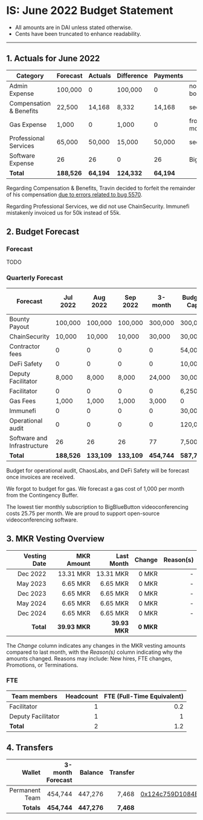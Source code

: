 # IS: June 2022 Budget Statement

* All amounts are in DAI unless stated otherwise.
* Cents have been truncated to enhance readability.

---

## 1. Actuals for June 2022

|Category               |Forecast|Actuals|Difference|Payments|Why                |
|-----------------------|--------|-------|----------|--------|-------------------|
|Admin Expense          |100,000 |0      |100,000   |0       |no bug bounties    |
|Compensation & Benefits|22,500  |14,168 |8,332     |14,168  |see below          |
|Gas Expense            |1,000   |0      |1,000     |0       |from previous month|
|Professional Services  |65,000  |50,000 |15,000    |50,000  |see below          |
|Software Expense       |26      |26     |0         |26      |BigBlueMeeting     |
|**Total**                  |**188,526** |**64,194** |**124,332**   |**64,194**  |                   |

Regarding Compensation & Benefits, Travin decided to forfeit the remainder of his compensation [due to errors related to bug 5570](https://medium.com/@joshua_24955/makerdao-authentication-vulnerability-bugfix-review-e9cf42c7402f).

Regarding Professional Services, we did not use ChainSecurity. Immunefi mistakenly invoiced us for 50k instead of 55k.

## 2. Budget Forecast

### Forecast

TODO

### Quarterly Forecast

|Forecast                   |Jul 2022|Aug 2022|Sep 2022|3-month|Budget Cap|Budget Cap + Buffer|
|---------------------------|--------|--------|--------|-------|----------|-------------------|
|Bounty Payout              |100,000 |100,000 |100,000 |300,000|300,000   |345,000            |
|ChainSecurity              |10,000  |10,000  |10,000  |30,000 |30,000    |34,500             |
|Contractor fees            |0       |0       |0       |0      |54,000    |62,100             |
|DeFi Safety                |0       |0       |0       |0      |10,000    |11,500             |
|Deputy Facilitator         |8,000   |8,000   |8,000   |24,000 |30,000    |34,500             |
|Facilitator                |0       |0       |0       |0      |6,250     |7,188              |
|Gas Fees                   |1,000   |1,000   |1,000   |3,000  |0         |0                  |
|Immunefi                   |0       |0       |0       |0      |30,000    |34,500             |
|Operational audit          |0       |0       |0       |0      |120,000   |138,000            |
|Software and Infrastructure|26      |26      |26      |77     |7,500     |8,625              |
|**Total**                      |**188,526** |**133,109** |**133,109** |**454,744**|**587,750**   |**675,913**            |

Budget for operational audit, ChaosLabs, and DeFi Safety will be
forecast once invoices are received.

We forgot to budget for gas. We forecast a gas cost of 1,000 per month
from the Contingency Buffer.

The lowest tier monthly subscription to BigBlueButton
videoconferencing costs 25.75 per month. We are proud to support
open-source videoconferencing software.

## 3. MKR Vesting Overview

|  Vesting Date  |       MKR Amount | Last Month |        Change |      Reason(s) |
|---------------:|-----------------:|-----------:|--------------:|---------------:|
|  Dec 2022        |      13.31 MKR |  13.31 MKR |   0 MKR |      -  |
|  May 2023        |       6.65 MKR |   6.65 MKR |   0 MKR |      - |
|  Dec 2023        |       6.65 MKR |   6.65 MKR |   0 MKR |      - |
|  May 2024        |       6.65 MKR |   6.65 MKR |   0 MKR |      - |
|  Dec 2024        |       6.65 MKR |   6.65 MKR |   0 MKR |      - |
|  **Total**       | **39.93 MKR**  |**39.93 MKR**| **0 MKR** |           |

The *Change* column indicates any changes in the MKR vesting amounts compared to last month, with the *Reason(s)* column indicating why the amounts changed. Reasons may include: New hires, FTE changes, Promotions, or Terminations.

### FTE

| Team members              |Headcount|FTE (Full-Time Equivalent)|
|---------------------------|--------:|-------------------------:|
| Facilitator               |1        |0.2                       |
| Deputy Facilitator        |1        |1                         |
| **Total**                 |2        |1.2                       |

## 4. Transfers

|  Wallet | 3-month Forecast    | Balance |      Transfer |                Multi-sig Address |
|--------:|---------------------:|-------:|--------------:|---------------------------------:|
| Permanent Team |  454,744    | 447,276      | 7,468 | [0x124c759D1084E67B19a206ab85c4527Fab26c342](https://gnosis-safe.io/app/#/safes/0x124c759D1084E67B19a206ab85c4527Fab26c342) |
| **Totals**     | **454,744** | **447,276**  | **7,468** | |

